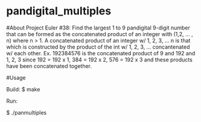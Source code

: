 # pandigital_multiples

#About
Project Euler #38: Find the largest 1 to 9 pandigital 9-digit number that can be formed as the concatenated product of an integer with (1,2, ... , n) where n > 1. A concatenated product of an integer w/ 1, 2, 3, ... n is that which is constructed by the product of the int w/ 1, 2, 3, ... concantenated w/ each other. Ex. 192384576 is the concatenated product of 9 and 192 and 1, 2, 3 since 192 = 192 x 1, 384 = 192 x 2, 576 = 192 x 3 and these products have been concatenated together.

#Usage

Build:
$ make

Run:

$ ./panmultiples
